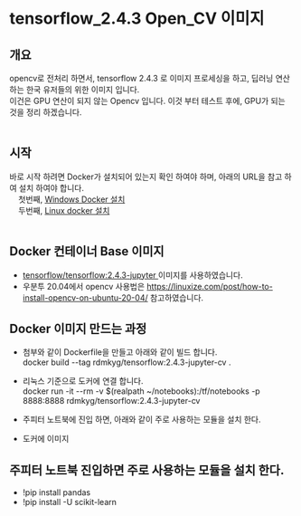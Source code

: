 # tensorflow_2.4.3 Open_CV 이미지 
## 개요 
  opencv로 전처리 하면서, tensorflow 2.4.3 로 이미지 프로세싱을 하고, 딥러닝 연산 하는 한국 유저들의 위한 이미지 입니다. <br>
  이건은 GPU 연산이 되지 않는 Opencv 입니다.   이것 부터 테스트 후에,  GPU가 되는 것을 정리 하겠습니다. 
  <br><br>
  

## 시작 
   바로 시작 하려면 Docker가 설치되어 있는지 확인 하여야 하며,  아래의 URL을 참고 하여 설치 하여야 합니다.   
   &nbsp;  &nbsp;  첫번째,  <a href ="https://myjamong.tistory.com/296#:~:text=Windows%20%ED%99%98%EA%B2%BD%EC%97%90%20Docker%20%EC%84%A4%EC%B9%98%ED%95%98%EA%B8%B0%20%EC%9C%84%ED%95%B4%20Docker%20Hub%EC%97%90%EC%84%9C,%EC%95%84%EB%9E%98%20%EC%BB%B4%ED%8F%AC%EB%84%8C%ED%8A%B8%EB%93%A4%EC%9D%B4%20%EC%A0%9C%EA%B3%B5%EB%90%9C%EB%8B%A4.&text=%EC%84%A4%EC%B9%98%ED%8C%8C%EC%9D%BC%EC%9D%84%20%EC%8B%A4%ED%96%89%ED%95%B4%EC%84%9C,%ED%95%98%EB%8A%94%20%EA%B2%83%EC%9D%84%20%ED%99%95%EC%9D%B8%ED%95%A0%20%EC%88%98%20%EC%9E%88%EB%8B%A4.">  Windows Docker 설치 </a> <br>
   &nbsp;  &nbsp;   두번째,  <a href ="https://rdmkyg.blogspot.com/2022/02/ubunt-docker-r-pull-push.html">  Linux docker 설치 </a> 
 <br> <br>  
   
## Docker 컨테이너 Base 이미지 
- <a href = "https://hub.docker.com/r/tensorflow/tensorflow/"> tensorflow/tensorflow:2.4.3-jupyter </a> 이미지를 사용하였습니다. 
- 우분투 20.04에서 opencv 사용법은 https://linuxize.com/post/how-to-install-opencv-on-ubuntu-20-04/ 참고하였습니다.

## Docker 이미지 만드는 과정
- 첨부와 같이 Dockerfile을 만들고 아래와 같이 빌드 합니다.   <br>
      docker build --tag rdmkyg/tensorflow:2.4.3-jupyter-cv .
-   리눅스 기준으로  도커에 연결 합니다.     
    docker run -it --rm -v $(realpath ~/notebooks):/tf/notebooks -p 8888:8888 rdmkyg/tensorflow:2.4.3-jupyter-cv
    
- 주피터 노트북에 진입 하면,  아래와 같이 주로 사용하는 모듈을 설치 한다. 
   
    
- 도커에 이미지  


## 주피터 노트북 진입하면  주로  사용하는 모듈을 설치 한다. 
- !pip install pandas
- !pip install -U scikit-learn
